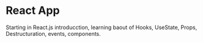 # React App

Starting in React.js introducction, learning baout of Hooks, UseState, Props, Destructuration, events, components.
